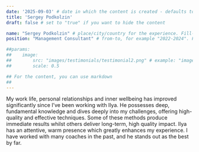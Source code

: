 ```yaml
---
date: '2025-09-03' # date in which the content is created - defaults to "today"
title: 'Sergey Podkolzin'
draft: false # set to "true" if you want to hide the content 

name: "Sergey Podkolzin" # place/city/country for the experience. Fill-in.
position: "Management Consultant" # from-to, for example "2022-2024". Fill-in.

##params:
##    image:
##        src: "images/testimonials/testimonial2.png" # example: "images/clients/asgardia.png"
##        scale: 0.5

## For the content, you can use markdown
##
---
```


My work life, personal relationships and inner wellbeing has improved significantly since I’ve been working with Ilya. He possesses deep, fundamental knowledge and dives deeply into my challenges, offering high-quality and effective techniques. Some of these methods produce immediate results whilst others deliver long-term, high quality impact. Ilya has an attentive, warm presence which greatly enhances my experience. I have worked with many coaches in the past, and he stands out as the best by far.
